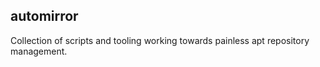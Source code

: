 ## automirror

Collection of scripts and tooling working towards painless apt repository management. 
